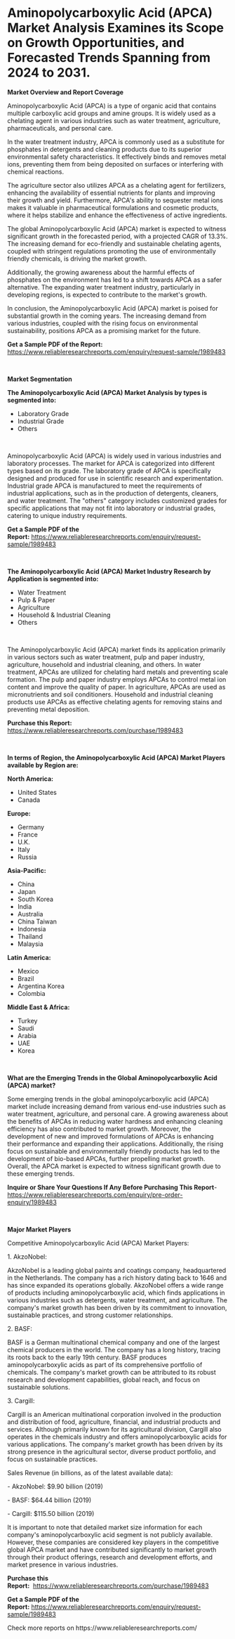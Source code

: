 <p><h1>Aminopolycarboxylic Acid (APCA) Market Analysis Examines its Scope on Growth Opportunities, and Forecasted Trends Spanning from 2024 to 2031.</h1></p><p><strong>Market Overview and Report Coverage</strong></p>
<p><p>Aminopolycarboxylic Acid (APCA) is a type of organic acid that contains multiple carboxylic acid groups and amine groups. It is widely used as a chelating agent in various industries such as water treatment, agriculture, pharmaceuticals, and personal care.</p><p>In the water treatment industry, APCA is commonly used as a substitute for phosphates in detergents and cleaning products due to its superior environmental safety characteristics. It effectively binds and removes metal ions, preventing them from being deposited on surfaces or interfering with chemical reactions.</p><p>The agriculture sector also utilizes APCA as a chelating agent for fertilizers, enhancing the availability of essential nutrients for plants and improving their growth and yield. Furthermore, APCA's ability to sequester metal ions makes it valuable in pharmaceutical formulations and cosmetic products, where it helps stabilize and enhance the effectiveness of active ingredients.</p><p>The global Aminopolycarboxylic Acid (APCA) market is expected to witness significant growth in the forecasted period, with a projected CAGR of 13.3%. The increasing demand for eco-friendly and sustainable chelating agents, coupled with stringent regulations promoting the use of environmentally friendly chemicals, is driving the market growth.</p><p>Additionally, the growing awareness about the harmful effects of phosphates on the environment has led to a shift towards APCA as a safer alternative. The expanding water treatment industry, particularly in developing regions, is expected to contribute to the market's growth.</p><p>In conclusion, the Aminopolycarboxylic Acid (APCA) market is poised for substantial growth in the coming years. The increasing demand from various industries, coupled with the rising focus on environmental sustainability, positions APCA as a promising market for the future.</p></p>
<p><strong>Get a Sample PDF of the Report:</strong> <a href="https://www.reliableresearchreports.com/enquiry/request-sample/1989483">https://www.reliableresearchreports.com/enquiry/request-sample/1989483</a></p>
<p>&nbsp;</p>
<p><strong>Market Segmentation</strong></p>
<p><strong>The Aminopolycarboxylic Acid (APCA) Market Analysis by types is segmented into:</strong></p>
<p><ul><li>Laboratory Grade</li><li>Industrial Grade</li><li>Others</li></ul></p>
<p>&nbsp;</p>
<p><p>Aminopolycarboxylic Acid (APCA) is widely used in various industries and laboratory processes. The market for APCA is categorized into different types based on its grade. The laboratory grade of APCA is specifically designed and produced for use in scientific research and experimentation. Industrial grade APCA is manufactured to meet the requirements of industrial applications, such as in the production of detergents, cleaners, and water treatment. The "others" category includes customized grades for specific applications that may not fit into laboratory or industrial grades, catering to unique industry requirements.</p></p>
<p><strong>Get a Sample PDF of the Report:</strong>&nbsp;<a href="https://www.reliableresearchreports.com/enquiry/request-sample/1989483">https://www.reliableresearchreports.com/enquiry/request-sample/1989483</a></p>
<p>&nbsp;</p>
<p><strong>The Aminopolycarboxylic Acid (APCA) Market Industry Research by Application is segmented into:</strong></p>
<p><ul><li>Water Treatment</li><li>Pulp & Paper</li><li>Agriculture</li><li>Household & Industrial Cleaning</li><li>Others</li></ul></p>
<p>&nbsp;</p>
<p><p>The Aminopolycarboxylic Acid (APCA) market finds its application primarily in various sectors such as water treatment, pulp and paper industry, agriculture, household and industrial cleaning, and others. In water treatment, APCAs are utilized for chelating hard metals and preventing scale formation. The pulp and paper industry employs APCAs to control metal ion content and improve the quality of paper. In agriculture, APCAs are used as micronutrients and soil conditioners. Household and industrial cleaning products use APCAs as effective chelating agents for removing stains and preventing metal deposition.</p></p>
<p><strong>Purchase this Report:</strong>&nbsp; <a href="https://www.reliableresearchreports.com/purchase/1989483">https://www.reliableresearchreports.com/purchase/1989483</a></p>
<p>&nbsp;</p>
<p><strong>In terms of Region, the Aminopolycarboxylic Acid (APCA) Market Players available by Region are:</strong></p>
<p>
    <p> <strong> North America: </strong>
        <ul>
            <li>United States</li>
            <li>Canada</li>
        </ul>
        </p> 
    <p> <strong> Europe: </strong>
        <ul>
            <li>Germany</li>
            <li>France</li>
            <li>U.K.</li>
            <li>Italy</li>
            <li>Russia</li>
        </ul>
        </p> 
    <p> <strong> Asia-Pacific: </strong>
        <ul>
            <li>China</li>
            <li>Japan</li>
            <li>South Korea</li>
            <li>India</li>
            <li>Australia</li>
            <li>China Taiwan</li>
            <li>Indonesia</li>
            <li>Thailand</li>
            <li>Malaysia</li>
        </ul>
        </p> 
    <p> <strong> Latin America: </strong>
        <ul>
            <li>Mexico</li>
            <li>Brazil</li>
            <li>Argentina Korea</li>
            <li>Colombia</li>
        </ul>
        </p> 
    <p> <strong> Middle East & Africa: </strong>
        <ul>
            <li>Turkey</li>
            <li>Saudi</li>
            <li>Arabia</li>
            <li>UAE</li>
            <li>Korea</li>
        </ul>
    </p>
    </p>
<p>&nbsp;</p>
<p><strong>What are the Emerging Trends in the Global Aminopolycarboxylic Acid (APCA) market?</strong></p>
<p><p>Some emerging trends in the global aminopolycarboxylic acid (APCA) market include increasing demand from various end-use industries such as water treatment, agriculture, and personal care. A growing awareness about the benefits of APCAs in reducing water hardness and enhancing cleaning efficiency has also contributed to market growth. Moreover, the development of new and improved formulations of APCAs is enhancing their performance and expanding their applications. Additionally, the rising focus on sustainable and environmentally friendly products has led to the development of bio-based APCAs, further propelling market growth. Overall, the APCA market is expected to witness significant growth due to these emerging trends.</p></p>
<p><strong>Inquire or Share Your Questions If Any Before Purchasing This Report</strong>- <a href="https://www.reliableresearchreports.com/enquiry/pre-order-enquiry/1989483">https://www.reliableresearchreports.com/enquiry/pre-order-enquiry/1989483</a></p>
<p>&nbsp;</p>
<p><strong>Major Market Players</strong></p>
<p><p>Competitive Aminopolycarboxylic Acid (APCA) Market Players:</p><p>1. AkzoNobel:</p><p>AkzoNobel is a leading global paints and coatings company, headquartered in the Netherlands. The company has a rich history dating back to 1646 and has since expanded its operations globally. AkzoNobel offers a wide range of products including aminopolycarboxylic acid, which finds applications in various industries such as detergents, water treatment, and agriculture. The company's market growth has been driven by its commitment to innovation, sustainable practices, and strong customer relationships.</p><p>2. BASF:</p><p>BASF is a German multinational chemical company and one of the largest chemical producers in the world. The company has a long history, tracing its roots back to the early 19th century. BASF produces aminopolycarboxylic acids as part of its comprehensive portfolio of chemicals. The company's market growth can be attributed to its robust research and development capabilities, global reach, and focus on sustainable solutions.</p><p>3. Cargill:</p><p>Cargill is an American multinational corporation involved in the production and distribution of food, agriculture, financial, and industrial products and services. Although primarily known for its agricultural division, Cargill also operates in the chemicals industry and offers aminopolycarboxylic acids for various applications. The company's market growth has been driven by its strong presence in the agricultural sector, diverse product portfolio, and focus on sustainable practices.</p><p>Sales Revenue (in billions, as of the latest available data):</p><p>- AkzoNobel: $9.90 billion (2019)</p><p>- BASF: $64.44 billion (2019)</p><p>- Cargill: $115.50 billion (2019)</p><p>It is important to note that detailed market size information for each company's aminopolycarboxylic acid segment is not publicly available. However, these companies are considered key players in the competitive global APCA market and have contributed significantly to market growth through their product offerings, research and development efforts, and market presence in various industries.</p></p>
<p><strong>Purchase this Report:</strong>&nbsp;&nbsp;<a href="https://www.reliableresearchreports.com/purchase/1989483">https://www.reliableresearchreports.com/purchase/1989483</a></p>
<p></p>
<p><strong>Get a Sample PDF of the Report:</strong>&nbsp;<a href="https://www.reliableresearchreports.com/enquiry/request-sample/1989483">https://www.reliableresearchreports.com/enquiry/request-sample/1989483</a></p>
<p>Check more reports on https://www.reliableresearchreports.com/</p>